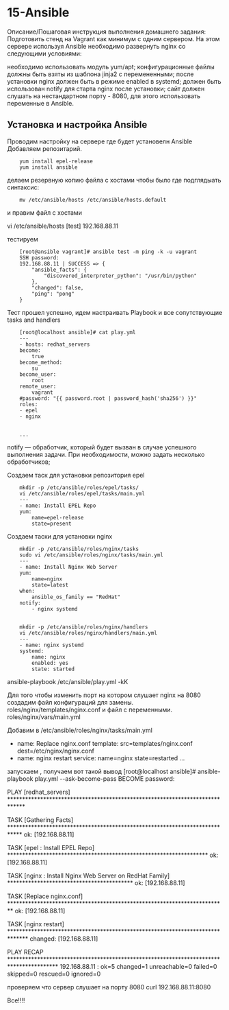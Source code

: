# 15-Ansible 


Описание/Пошаговая инструкция выполнения домашнего задания:
Подготовить стенд на Vagrant как минимум с одним сервером. На этом сервере используя Ansible необходимо развернуть nginx со следующими условиями:

необходимо использовать модуль yum/apt;
конфигурационные файлы должны быть взяты из шаблона jinja2 с перемененными;
после установки nginx должен быть в режиме enabled в systemd;
должен быть использован notify для старта nginx после установки;
сайт должен слушать на нестандартном порту - 8080, для этого использовать переменные в Ansible.


## Установка  и настройка Ansible
Проводим настройку на сервере где будет установелн Ansible
Добавляем репозитарий.

        yum install epel-release
        yum install ansible

делаем резервную копию файла с хостами чтобы было где подглядыать синтаксис: 

        mv /etc/ansible/hosts /etc/ansible/hosts.default

и правим файл с хостами 

vi /etc/ansible/hosts
[test]
192.168.88.11

 тестируем 

        [root@ansible vagrant]# ansible test -m ping -k -u vagrant
        SSH password:
        192.168.88.11 | SUCCESS => {
            "ansible_facts": {
                "discovered_interpreter_python": "/usr/bin/python"
            },
            "changed": false,
            "ping": "pong"
        }

Тест прошел успешно, идем настраивать Playbook и все сопутствующие tasks and handlers
        
        [root@localhost ansible]# cat play.yml
        ---
        - hosts: redhat_servers
        become:
            true
        become_method:
            su
        become_user:
            root
        remote_user:
            vagrant
        #password: "{{ password.root | password_hash('sha256') }}"
        roles:
        - epel
        - nginx


        ...

 

notify — обработчик, который будет вызван в случае успешного выполнения задачи. При необходимости, можно задать несколько обработчиков;




Создаем таск для установки репозитория epel

        mkdir -p /etc/ansible/roles/epel/tasks/
        vi /etc/ansible/roles/epel/tasks/main.yml
        ---
        - name: Install EPEL Repo
        yum:
            name=epel-release
            state=present

Создаем таски для установки nginx

        mkdir -p /etc/ansible/roles/nginx/tasks
        sudo vi /etc/ansible/roles/nginx/tasks/main.yml
        ---
        - name: Install Nginx Web Server
        yum:
            name=nginx
            state=latest
        when:
            ansible_os_family == "RedHat"
        notify:
            - nginx systemd


        mkdir -p /etc/ansible/roles/nginx/handlers
        vi /etc/ansible/roles/nginx/handlers/main.yml
        ---
        - name: nginx systemd
        systemd:
            name: nginx
            enabled: yes
            state: started




ansible-playbook /etc/ansible/play.yml -kK 

Для того чтобы изменить порт на котором слушает nginx на 8080 создадим файл конфигураций для замены. 
 roles/nginx/templates/nginx.conf
 и файл с переменными. 
 roles/nginx/vars/main.yml

Добавим в /etc/ansible/roles/nginx/tasks/main.yml 

 - name: Replace nginx.conf
  template:
    src=templates/nginx.conf
    dest=/etc/nginx/nginx.conf
- name: nginx restart
  service:
    name=nginx
    state=restarted
...

запускаем , получаем вот такой вывод 
[root@localhost ansible]# ansible-playbook play.yml --ask-become-pass
BECOME password:

PLAY [redhat_servers] *****************************************************************************

TASK [Gathering Facts] ****************************************************************************
ok: [192.168.88.11]

TASK [epel : Install EPEL Repo] *******************************************************************
ok: [192.168.88.11]

TASK [nginx : Install Nginx Web Server on RedHat Family] ******************************************
ok: [192.168.88.11]

TASK [Replace nginx.conf] *************************************************************************
ok: [192.168.88.11]

TASK [nginx restart] ******************************************************************************
changed: [192.168.88.11]

PLAY RECAP ****************************************************************************************
192.168.88.11              : ok=5    changed=1    unreachable=0    failed=0    skipped=0    rescued=0    ignored=0



проверяем что сервер слушает на порту 8080
curl 192.168.88.11:8080

Все!!!! 





